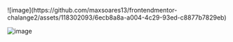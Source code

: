 <p>![image](https://github.com/maxsoares13/frontendmentor-chalange2/assets/118302093/6ecb8a8a-a004-4c29-93ed-c8877b7829eb)

![image](https://github.com/maxsoares13/frontendmentor-chalange2/assets/118302093/24028948-f6a4-4d14-8735-f4eeb4a383f7)
</p>
